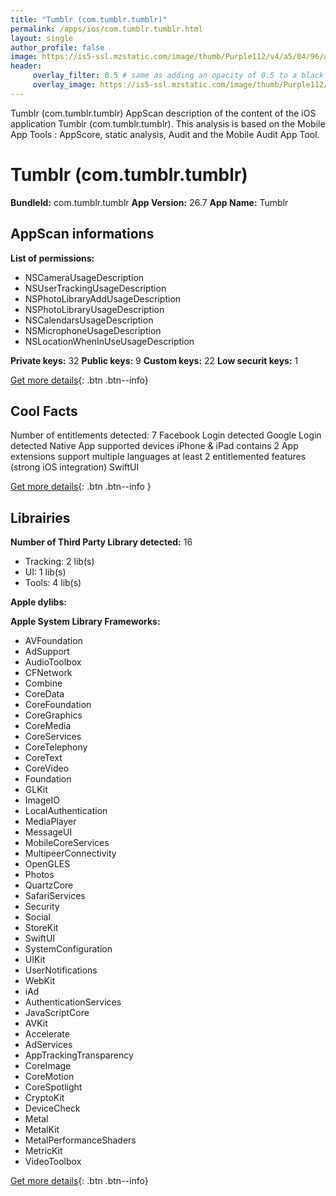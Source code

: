```yaml
---
title: "Tumblr (com.tumblr.tumblr)"
permalink: /apps/ios/com.tumblr.tumblr.html
layout: single
author_profile: false
image: https://is5-ssl.mzstatic.com/image/thumb/Purple112/v4/a5/04/96/a504967c-3003-4d39-b6d9-e902fdd9a157/TumblrIcon-1x_U007emarketing-0-7-0-85-220.png/512x512bb.jpg
header: 
     overlay_filter: 0.5 # same as adding an opacity of 0.5 to a black background
     overlay_image: https://is5-ssl.mzstatic.com/image/thumb/Purple112/v4/a5/04/96/a504967c-3003-4d39-b6d9-e902fdd9a157/TumblrIcon-1x_U007emarketing-0-7-0-85-220.png/512x512bb.jpg
---
```

Tumblr (com.tumblr.tumblr) AppScan description of the content of the iOS application Tumblr (com.tumblr.tumblr). This analysis is based on the Mobile App Tools : AppScore, static analysis, Audit and the Mobile Audit App Tool.

# Tumblr (com.tumblr.tumblr)

**BundleId:** com.tumblr.tumblr
**App Version:** 26.7
**App Name:** Tumblr


## AppScan informations 

**List of permissions:** 
- NSCameraUsageDescription
- NSUserTrackingUsageDescription
- NSPhotoLibraryAddUsageDescription
- NSPhotoLibraryUsageDescription
- NSCalendarsUsageDescription
- NSMicrophoneUsageDescription
- NSLocationWhenInUseUsageDescription
  
  
**Private keys:** 32
**Public keys:** 9
**Custom keys:** 22
**Low securit keys:** 1
  
[Get more details](/pricing.html){: .btn .btn--info}

## Cool Facts

Number of entitlements detected: 7
Facebook Login detected
Google Login detected
Native App
supported devices iPhone & iPad
contains 2 App extensions
support multiple languages
at least 2 entitlemented features (strong iOS integration)
SwiftUI
  
[Get more details](/pricing.html){: .btn .btn--info }

## Librairies 
**Number of Third Party Library detected:** 16
- Tracking: 2 lib(s)
- UI: 1 lib(s)
- Tools: 4 lib(s)


**Apple dylibs:**


**Apple System Library Frameworks:**
- AVFoundation
- AdSupport
- AudioToolbox
- CFNetwork
- Combine
- CoreData
- CoreFoundation
- CoreGraphics
- CoreMedia
- CoreServices
- CoreTelephony
- CoreText
- CoreVideo
- Foundation
- GLKit
- ImageIO
- LocalAuthentication
- MediaPlayer
- MessageUI
- MobileCoreServices
- MultipeerConnectivity
- OpenGLES
- Photos
- QuartzCore
- SafariServices
- Security
- Social
- StoreKit
- SwiftUI
- SystemConfiguration
- UIKit
- UserNotifications
- WebKit
- iAd
- AuthenticationServices
- JavaScriptCore
- AVKit
- Accelerate
- AdServices
- AppTrackingTransparency
- CoreImage
- CoreMotion
- CoreSpotlight
- CryptoKit
- DeviceCheck
- Metal
- MetalKit
- MetalPerformanceShaders
- MetricKit
- VideoToolbox


  
[Get more details](/pricing.html){: .btn .btn--info}

